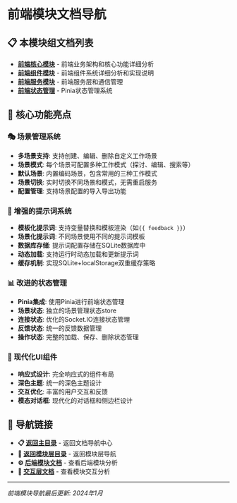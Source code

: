 # 前端模块文档导航

## 📋 本模块组文档列表

- **[前端核心模块](./详细分析.md)** - 前端业务架构和核心功能详细分析
- **[前端组件模块](./组件/index.md)** - 前端组件系统详细分析和实现说明
- **[前端服务模块](./服务/index.md)** - 前端服务层和通信管理
- **[前端状态管理](./状态管理/index.md)** - Pinia状态管理系统

## 🎯 核心功能亮点

### 🎭 场景管理系统
- **多场景支持**: 支持创建、编辑、删除自定义工作场景
- **场景模式**: 每个场景可配置多种工作模式（探讨、编辑、搜索等）
- **默认场景**: 内置编码场景，包含常用的三种工作模式
- **场景切换**: 实时切换不同场景和模式，无需重启服务
- **配置管理**: 支持场景配置的导入导出功能

### 🔧 增强的提示词系统
- **模板化提示词**: 支持变量替换和模板渲染（如`{{ feedback }}`）
- **场景化提示词**: 不同场景使用不同的提示词模板
- **数据库存储**: 提示词配置存储在SQLite数据库中
- **动态加载**: 支持运行时动态加载和更新提示词
- **缓存机制**: 实现SQLite+localStorage双重缓存策略

### 📊 改进的状态管理
- **Pinia集成**: 使用Pinia进行前端状态管理
- **场景状态**: 独立的场景管理状态store
- **连接状态**: 优化的Socket.IO连接状态管理
- **反馈状态**: 统一的反馈数据管理
- **操作状态**: 完整的加载、保存、删除状态管理

### 🎨 现代化UI组件
- **响应式设计**: 完全响应式的组件布局
- **深色主题**: 统一的深色主题设计
- **交互优化**: 丰富的用户交互和反馈
- **模态对话框**: 现代化的对话框和侧边栏设计

## 🧭 导航链接

- **📋 [返回主目录](../../README.md)** - 返回文档导航中心
- **🔧 [返回模块层目录](../index.md)** - 返回模块层导航
- **⚙️ [后端模块文档](../后端模块/index.md)** - 查看后端模块分析
- **🔄 [交互层文档](../../交互层/index.md)** - 查看模块交互分析

---

*前端模块导航最后更新: 2024年1月* 